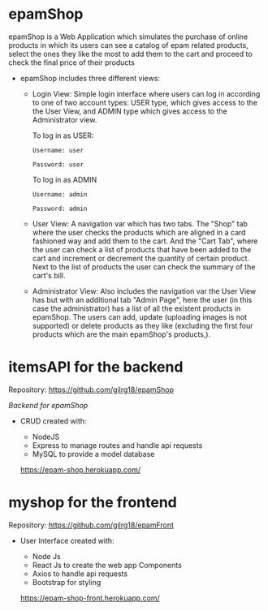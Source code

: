 # epamShop
  
epamShop is a Web Application which simulates the purchase of online products in which its users can see a catalog of epam related products, select the ones they like the most to add them to the cart and proceed to check the final price of their products

* epamShop includes three different views:

  * Login View: 
      Simple login interface where users can log in according to one of two account types: USER type, which gives access to the the User View, and ADMIN type which gives access to the Administrator view.

      To log in as USER: 

        Username: user

        Password: user

      To log in as ADMIN

        Username: admin

        Password: admin

  * User View:
      A navigation var which has two tabs. The "Shop" tab where the user checks the products which are aligned in a card fashioned way and add them to the cart.
      And the "Cart Tab", where the user can check a list of products that have been added to the cart and increment or decrement the quantity of certain product. Next to the list of products the user can check the summary of the cart's bill. 
  
  * Administrator View: 
      Also includes the navigation var the User View has but with an additional tab "Admin Page", here the user (in this case the administrator) has a list of all the existent products in epamShop. The users can add, update (uploading images is not supported) or delete products as they like (excluding the first four products which are the main epamShop's products,).




# itemsAPI for the backend
Repository: https://github.com/gilrg18/epamShop

 _Backend for epamShop_
* CRUD created with:
  * NodeJS
  * Express to manage routes and handle api requests
  * MySQL to provide a model database

  https://epam-shop.herokuapp.com/

# myshop for the frontend
Repository: https://github.com/gilrg18/epamFront

* User Interface created with:
  * Node Js
  * React Js to create the web app Components
  * Axios to handle api requests
  * Bootstrap for styling

  https://epam-shop-front.herokuapp.com/
